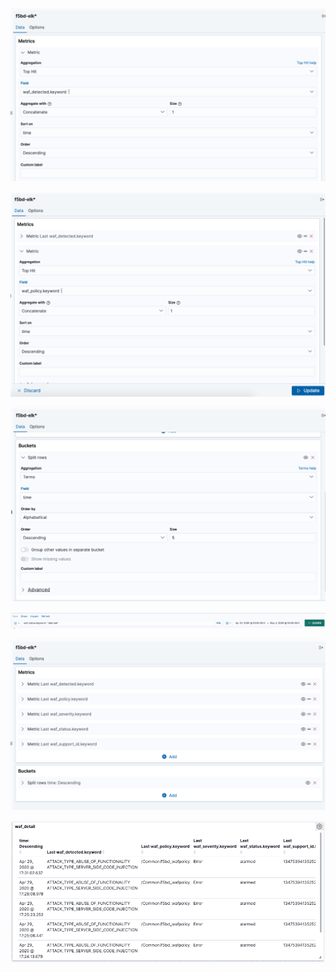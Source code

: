 ![](images/dashboard-waf-detail-1.png)

![](images/dashboard-waf-detail-2.png)

![](images/dashboard-waf-detail-3.png)

![](images/dashboard-waf-detail-4.png)

![](images/dashboard-waf-detail-5.png)

![](images/dashboard-waf-detail-6.png)

